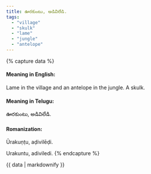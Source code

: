 ```yaml
---
title: ఊరకుంటు, అడివిలేడి.
tags:
  - "village"
  - "skulk"
  - "lame"
  - "jungle"
  - "antelope"
---
```


{% capture data %}
#### Meaning in English:
Lame in the village and an antelope in the jungle.
A skulk.

#### Meaning in Telugu:
ఊరకుంటు, అడివిలేడి.

#### Romanization:
Ūrakuṇṭu, aḍivilēḍi.

Urakuntu, adiviledi.
{% endcapture %}

{{ data | markdownify }}

